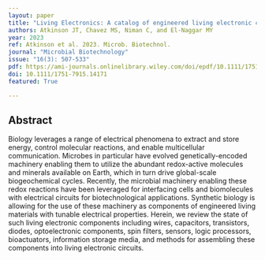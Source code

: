 ```yaml
---
layout: paper
title: "Living Electronics: A catalog of engineered living electronic components"
authors: Atkinson JT, Chavez MS, Niman C, and El-Naggar MY
year: 2023
ref: Atkinson et al. 2023. Microb. Biotechnol.
journal: "Microbial Biotechnology"
issue: "16(3): 507-533"
pdf: https://ami-journals.onlinelibrary.wiley.com/doi/epdf/10.1111/1751-7915.14171
doi: 10.1111/1751-7915.14171
featured: True

---
```


## Abstract

Biology leverages a range of electrical phenomena to extract and store energy, control molecular reactions, and enable multicellular communication. Microbes in particular have evolved genetically-encoded machinery enabling them to utilize the abundant redox-active molecules and minerals available on Earth, which in turn drive global-scale biogeochemical cycles. Recently, the microbial machinery enabling these redox reactions have been leveraged for interfacing cells and biomolecules with electrical circuits for biotechnological applications. Synthetic biology is allowing for the use of these machinery as components of engineered living materials with tunable electrical properties. Herein, we review the state of such living electronic components including wires, capacitors, transistors, diodes, optoelectronic components, spin filters, sensors, logic processors, bioactuators, information storage media, and methods for assembling these components into living electronic circuits.